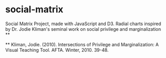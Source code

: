 # social-matrix

Social Matrix Project, made with JavaScript and D3.  Radial charts inspired by Dr. Jodie Kliman's seminal work on social privilege and marginalization **

** Kliman, Jodie. (2010). Intersections of Privilege and Marginalization: A Visual Teaching Tool. AFTA. Winter, 2010. 39-48. 

